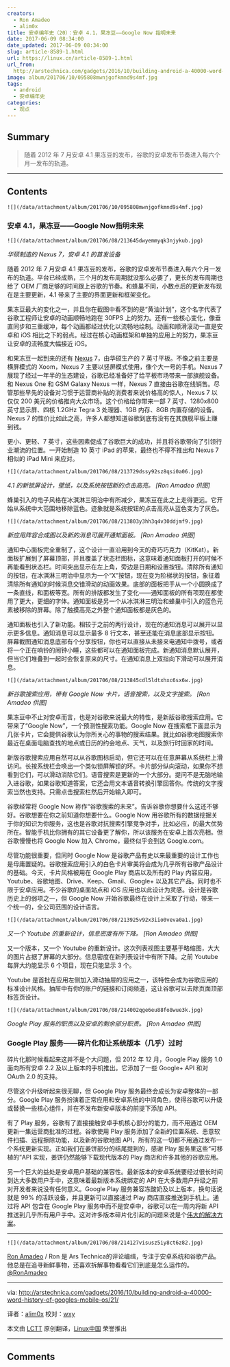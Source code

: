 ```yaml
---
creators:
  - Ron Amadeo
  - alim0x
title: 安卓编年史（20）：安卓 4.1，果冻豆——Google Now 指明未来
date: 2017-06-09 08:34:00
date_updated: 2017-06-09 08:34:00
slug: article-8589-1.html
url: https://linux.cn/article-8589-1.html
url_from: 
  http://arstechnica.com/gadgets/2016/10/building-android-a-40000-word-history-of-googles-mobile-os/21/
image: album/201706/10/095808mwnjgofkmnd9s4mf.jpg
tags:
  - android
  - 安卓编年史
categories:
  - 观点
---
```


## Summary

> 随着 2012 年 7 月安卓 4.1 果冻豆的发布，谷歌的安卓发布节奏进入每六个月一发布的轨道。

***

<!-- more -->

## Contents

`![](/data/attachment/album/201706/10/095808mwnjgofkmnd9s4mf.jpg)`

### 安卓 4.1，果冻豆——Google Now指明未来

`![](/data/attachment/album/201706/08/213645dwyemmyqk3njykub.jpg)`

*华硕制造的 Nexus 7，安卓 4.1 的首发设备*

随着 2012 年 7 月安卓 4.1 果冻豆的发布，谷歌的安卓发布节奏进入每六个月一发布的轨道。平台已经成熟，三个月的发布周期就没那么必要了，更长的发布周期也给了 OEM 厂商足够的时间跟上谷歌的节奏。和蜂巢不同，小数点后的更新发布现在是主要更新，4.1 带来了主要的界面更新和框架变化。

果冻豆最大的变化之一，并且你在截图中看不到的是“黄油计划”，这个名字代表了谷歌工程师让安卓的动画顺畅地跑在 30FPS 上的努力。还有一些核心变化，像垂直同步和三重缓冲，每个动画都经过优化以流畅地绘制。动画和顺滑滚动一直是安卓和 iOS 相比之下的弱点。经过在核心动画框架和单独的应用上的努力，果冻豆让安卓的流畅度大幅接近 iOS。

和果冻豆一起到来的还有 [Nexus](http://arstechnica.com/gadgets/2012/07/divine-intervention-googles-nexus-7-is-a-fantastic-200-tablet/) 7，由华硕生产的 7 英寸平板。不像之前主要是横屏模式的 Xoom，Nexus 7 主要以竖屏模式使用，像个大一号的手机。Nexus 7 展现了经过一年半的生态建设，谷歌已经准备好了给平板市场带来一部旗舰设备。和 Nexus One 和 GSM Galaxy Nexus 一样，Nexus 7 直接由谷歌在线销售。尽管那些早先的设备对习惯于运营商补贴的消费者来说价格高的惊人，Nexus 7 以仅仅 200 美元的价格推向大众市场。这个价格给你带来一部 7 英寸、1280x800 英寸显示屏、四核 1.2GHz Tegra 3 处理器、1GB 内存、8GB 内置存储的设备。Nexus 7 的性价比如此之高，许多人都想知道谷歌到底有没有在其旗舰平板上赚到钱。

更小、更轻、7 英寸，这些因素促成了谷歌巨大的成功，并且将谷歌带向了引领行业潮流的位置。一开始制造 10 英寸 iPad 的苹果，最终也不得不推出和 Nexus 7 相似的 iPad Mini 来应对。

`![](/data/attachment/album/201706/08/213729dssy92sz8qsi0a06.jpg)`

*4.1 的新锁屏设计，壁纸，以及系统按钮新的点击高亮。 [Ron Amadeo 供图]*

蜂巢引入的电子风格在冰淇淋三明治中有所减少，果冻豆在此之上走得更远。它开始从系统中大范围地移除蓝色。迹象就是系统按钮的点击高亮从蓝色变为了灰色。

`![](/data/attachment/album/201706/08/213803y3hh3q4v30ddjmf9.jpg)`

*新应用阵容合成图以及新的消息可展开通知面板。 [Ron Amadeo 供图]*

通知中心面板完全重制了，这个设计一直沿用到今天的奇巧巧克力（KitKat）。新面板扩展到了屏幕顶部，并且覆盖了状态栏图标，这意味着通知面板打开的时候不再能看到状态栏。时间突出显示在左上角，旁边是日期和设置按钮。清除所有通知的按钮，在冰淇淋三明治中显示为一个“X”按钮，现在变为阶梯状的按钮，象征着清除所有通知的时候消息交错滑动的动画效果。底部的面板把手从一个小圆换成了一条直线，和面板等宽。所有的排版都发生了变化——通知面板的所有项现在都使用了更大，更细的字体。通知面板是另一个从冰淇淋三明治和蜂巢中引入的蓝色元素被移除的屏幕。除了触摸高亮之外整个通知面板都是灰色的。

通知面板也引入了新功能。相较于之前的两行设计，现在的通知消息可以展开以显示更多信息。通知消息可以显示最多 8 行文本，甚至还能在消息底部显示按钮。屏幕截图通知消息底部有个分享按钮，你也可以直接从未接来电通知中拨号，或者将一个正在响铃的闹钟小睡，这些都可以在通知面板完成。新通知消息默认展开，但当它们堆叠到一起时会恢复原来的尺寸。在通知消息上双指向下滑动可以展开消息。

`![](/data/attachment/album/201706/08/213845cdl5ldtxhxc6sx6w.jpg)`

*新谷歌搜索应用，带有 Google Now 卡片，语音搜索，以及文字搜索。 [Ron Amadeo 供图]*

果冻豆中不止对安卓而言，也是对谷歌来说最大的特性，是新版谷歌搜索应用。它带来了“Google Now”，一个预测性搜索功能。Google Now 在搜索框下面显示为几张卡片，它会提供谷歌认为你所关心的事物的搜索结果。就比如谷歌地图搜索你最近在桌面电脑查找的地点或日历的约会地点、天气，以及旅行时回家的时间。

新版谷歌搜索应用自然可以从谷歌图标启动，但它还可以在任意屏幕从系统栏上滑访问。长按系统栏会唤出一个类似锁屏解锁的环。卡片部分纵向滚动，如果你不想看到它们，可以滑动消除它们。语音搜索是更新的一个大部分。提问不是无脑地输入进谷歌，如果谷歌知道答案，它还会用文本语音转换引擎回答你。传统的文字搜索当然也支持。只需点击搜索栏然后开始输入即可。

谷歌经常将 Google Now 称作“谷歌搜索的未来”。告诉谷歌你想要什么这还不够好。谷歌想要在你之前知道你想要什么。Google Now 用谷歌所有的数据挖掘关于你的知识为你服务，这也是谷歌对抗搜索引擎竞争对手，比如必应，的最大优势所在。智能手机比你拥有的其它设备更了解你，所以该服务在安卓上首次亮相。但谷歌慢慢也将 Google Now 加入 Chrome，最终似乎会到达 Google.com。

尽管功能很重要，但同时 Google Now 是谷歌产品有史以来最重要的设计工作也是毋庸置疑的。谷歌搜索应用引入的白色卡片审美将会成为几乎所有谷歌产品设计的基础。今天，卡片风格被用在 Google Play 商店以及所有的 Play 内容应用，Youtube、谷歌地图、Drive、Keep、Gmail、Google+ 以及其它产品。同时也不限于安卓应用。不少谷歌的桌面站点和 iOS 应用也以此设计为灵感。设计是谷歌历史上的弱项之一，但 Google Now 开始谷歌最终在设计上采取了行动，带来一个统一的，全公司范围的设计语言。

`![](/data/attachment/album/201706/08/213925v92x3iio0veva0a1.jpg)`

*又一个 Youtube 的重新设计，信息密度有所下降。 [Ron Amadeo 供图]*

又一个版本，又一个 Youtube 的重新设计。这次列表视图主要基于略缩图，大大的图片占据了屏幕的大部分。信息密度在新列表设计中有所下降。之前 Youtube 每屏大约能显示 6 个项目，现在只能显示 3 个。

Youtube 是首批在应用左侧加入滑动抽屉的应用之一，该特性会成为谷歌应用的标准设计风格。抽屉中有你的账户的链接和订阅频道，这让谷歌可以去除页面顶部标签页设计。

`![](/data/attachment/album/201706/08/214002qge6eu88fo8wue3k.jpg)`

*Google Play 服务的职责以及安卓的剩余部分职责。 [Ron Amadeo 供图]*

### Google Play 服务——碎片化和让系统版本（几乎）过时

碎片化那时候看起来这并不是个大问题，但 2012 年 12 月，Google Play 服务 1.0 面向所有安卓 2.2 及以上版本的手机推出。它添加了一些 Google+ API 和对 OAuth 2.0 的支持。

尽管这个升级听起来很无聊，但 Google Play 服务最终会成长为安卓整体的一部分。Google Play 服务扮演着正常应用和安卓系统的中间角色，使得谷歌可以升级或替换一些核心组件，并在不发布新安卓版本的前提下添加 API。

有了 Play 服务，谷歌有了直接接触安卓手机核心部分的能力，而不用通过 OEM 更新一集运营商批准的过程。谷歌使用 Play 服务添加了全新的位置系统、恶意软件扫描、远程擦除功能，以及新的谷歌地图 API，所有的这一切都不用通过发布一个系统更新实现。正如我们在姜饼部分的结尾提到的，感谢 Play 服务里这些“可移植的”API 实现，姜饼仍然能够下载现代版本的 Play 商店和许多其他的谷歌应用。

另一个巨大的益处是安卓用户基础的兼容性。最新版本的安卓系统要经过很长时间到达大多数用户手中，这意味着最新版本系统绑定的 API 在大多数用户升级之前对开发者来说没有任何意义。Google Play 服务兼容冻酸奶及以上版本，换句话说就是 99% 的活跃设备，并且更新可以直接通过 Play 商店直接推送到手机上。通过将 API 包含在 Google Play 服务中而不是安卓中，谷歌可以在一周内将新 API 推送到几乎所有用户手中。这对许多版本碎片化引起的问题来说是个[伟大的解决方案](http://arstechnica.com/gadgets/2013/09/balky-carriers-and-slow-oems-step-aside-google-is-defragging-android/)。

---

`![](/data/attachment/album/201706/08/214127visusz5iy8ct6z82.jpg)`

[Ron Amadeo](http://arstechnica.com/author/ronamadeo) / Ron 是 Ars Technica的评论编缉，专注于安卓系统和谷歌产品。他总是在追寻新鲜事物，还喜欢拆解事物看看它们到底是怎么运作的。[@RonAmadeo](https://twitter.com/RonAmadeo)

---

via: <http://arstechnica.com/gadgets/2016/10/building-android-a-40000-word-history-of-googles-mobile-os/21/>

译者：[alim0x](https://github.com/alim0x) 校对：[wxy](https://github.com/wxy)

本文由 [LCTT](https://github.com/LCTT/TranslateProject) 原创翻译，[Linux中国](https://linux.cn/) 荣誉推出

***

## Comments
